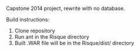 Capstone 2014 project, rewrite with no database.


Build instructions:

1. Clone repository
2. Run ant in the Risque directory
3. Built .WAR file will be in the Risque/dist/ directory
